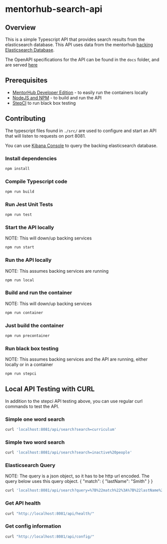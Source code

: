 # mentorhub-search-api

## Overview

This is a simple Typescript API that provides search results from the elasticsearch database. This API uses data from the mentorhub [backing Elasticsearch Database](https://github.com/agile-learning-institute/mentorHub-elasticsearch).

The OpenAPI specifications for the API can be found in the ``docs`` folder, and are served [here](https://agile-learning-institute.github.io/mentorHub-search-api/)

## Prerequisites

- [MentorHub Developer Edition](https://github.com/agile-learning-institute/mentorHub/tree/main/mentorHub-developer-edition) - to easily run the containers locally
- [NodeJS and NPM](https://docs.npmjs.com/downloading-and-installing-node-js-and-npm) - to build and run the API
- [StepCI](https://stepci.com) to run black box testing

## Contributing

The typescript files found in `./src/` are used to configure and start an API that will listen to requests on port 8081. 

You can use [Kibana Console](http://localhost:5601/app/dev_tools#/console) to query the backing elasticsearch database. 

### Install dependencies
```bash
npm install
```

### Compile Typescript code
```bash
npm run build
```

### Run Jest Unit Tests
```bash
npm run test
```

### Start the API locally
NOTE: This will down/up backing services
```bash
npm run start
```

### Run the API locally
NOTE: This assumes backing services are running
```bash
npm run local
```

### Build and run the container
NOTE: This will down/up backing services
```bash
npm run container
```

### Just build the container
```bash
npm run precontainer
```

### Run black box testing
NOTE: This assumes backing services and the API are running, either locally or in a container
```bash
npm run stepci
```

## Local API Testing with CURL
In addition to the stepci API testing above, you can use regular curl commands to test the API. 

### Simple one word search
```bash
curl 'localhost:8081/api/search?search=curriculum'
```

### Simple two word search
```bash
curl 'localhost:8081/api/search?search=inactive%20people'
```

### Elasticsearch Query
NOTE: The query is a json object, so it has to be http url encoded. The query below uses this query object. 
{ "match": { "lastName": "Smith" } }
```bash
curl 'localhost:8081/api/search?query=%7B%22match%22%3A%7B%22lastName%22%3A%22Smith%22%7D%7D'
```

### Get API health
```bash
curl "http://localhost:8081/api/health/"
```

### Get config information
```bash
curl "http://localhost:8081/api/config/"
```
